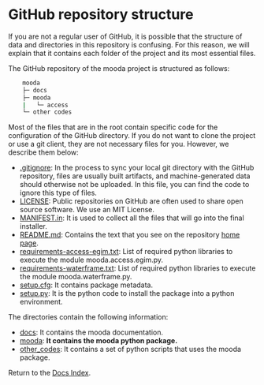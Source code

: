 # GitHub repository structure

If you are not a regular user of GitHub, it is possible that the structure of data and directories in this repository is confusing. For this reason, we will explain that it contains each folder of the project and its most essential files.

The GitHub repository of the mooda project is structured as follows:

```bash
    mooda
    ├─ docs
    ├─ mooda
    |   └─ access
    └─ other codes
```

Most of the files that are in the root contain specific code for the configuration of the GitHub directory. If you do not want to clone the project or use a git client, they are not necessary files for you. However, we describe them below:

* [.gitignore](https://github.com/rbardaji/mooda/blob/master/.gitignore): In the process to sync your local git directory with the GitHub repository, files are usually built artifacts, and machine-generated data should otherwise not be uploaded. In this file, you can find the code to ignore this type of files.
* [LICENSE](https://github.com/rbardaji/mooda/blob/master/LICENSE): Public repositories on GitHub are often used to share open source software. We use an MIT License.
* [MANIFEST.in](https://github.com/rbardaji/mooda/blob/master/MANIFEST.in): It is used to collect all the files that will go into the final installer.
* [README.md](https://github.com/rbardaji/mooda/blob/master/README.md): Contains the text that you see on the repository [home page](https://github.com/rbardaji/mooda).
* [requirements-access-egim.txt](requirements-access-egim.txt): List of required python libraries to execute the module mooda.access.egim.py.
* [requirements-waterframe.txt](https://github.com/rbardaji/mooda/blob/master/requirements-waterframe.txt): List of required python libraries to execute the module mooda.waterframe.py.
* [setup.cfg](https://github.com/rbardaji/mooda/blob/master/setup.cfg): It contains package metadata.
* [setup.py](https://github.com/rbardaji/mooda/blob/master/setup.py): It is the python code to install the package into a python environment.

The directories contain the following information:

* [docs](https://github.com/rbardaji/mooda/tree/master/docs): It contains the mooda documentation.
* [mooda](https://github.com/rbardaji/mooda): **It contains the mooda python package.**
* [other_codes](https://github.com/rbardaji/mooda/tree/master/other_codes): It contains a set of python scripts that uses the mooda package.

Return to the [Docs Index](../index_docs.md).
